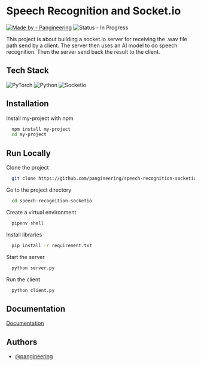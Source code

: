 
# Speech Recognition and Socket.io

[![Made by - Pangineering](https://img.shields.io/badge/Made_by-Pangineering-2ea44f)](https://github.com/pangineering)
![Status - In Progress](https://img.shields.io/badge/Status-Complete-FFCD22)

This project is about building a socket.io server for receiving the .wav file path send by a client. The server then uses an AI model to do speech recognition. Then the server send back the result to the client.


## Tech Stack

![PyTorch](https://img.shields.io/badge/PyTorch-EE4C2C?style=for-the-badge&amp;logo=PyTorch&amp;logoColor=white)
![Python](https://img.shields.io/badge/Python-FFD43B?style=for-the-badge&amp;logo=python&amp;logoColor=blue)
![Socketio](https://img.shields.io/badge/Socket.io-010101?&amp;style=for-the-badge&amp;logo=Socket.io&amp;logoColor=whit)

## Installation

Install my-project with npm

```bash
  npm install my-project
  cd my-project
```
    
## Run Locally

Clone the project

```bash
  git clone https://github.com/pangineering/speech-recognition-socketio
```

Go to the project directory

```bash
  cd speech-recognition-socketio
```

Create a virtual environment

```bash
  pipenv shell
```

Install libraries

```bash
  pip install -r requirement.txt
```

Start the server

```bash
  python server.py
```

Run the client

```bash
  python client.py
```

## Documentation

[Documentation](https://my-doc-wikijs.herokuapp.com/en/speech-recognition-socketio)


## Authors

- [@pangineering](https://www.github.com/pangineering)


